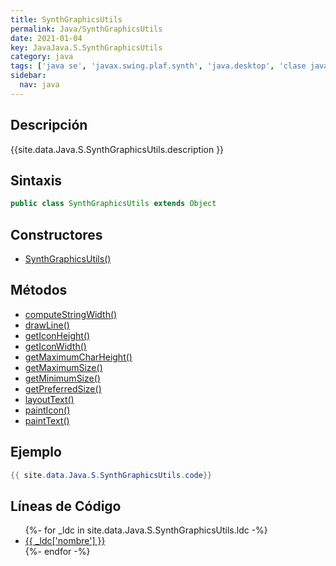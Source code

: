 ```yaml
---
title: SynthGraphicsUtils
permalink: Java/SynthGraphicsUtils
date: 2021-01-04
key: JavaJava.S.SynthGraphicsUtils
category: java
tags: ['java se', 'javax.swing.plaf.synth', 'java.desktop', 'clase java', 'Java 1.5']
sidebar: 
  nav: java
---
```


## Descripción
{{site.data.Java.S.SynthGraphicsUtils.description }}

## Sintaxis
~~~java
public class SynthGraphicsUtils extends Object
~~~

## Constructores
* [SynthGraphicsUtils()](/Java/SynthGraphicsUtils/SynthGraphicsUtils/)

## Métodos
* [computeStringWidth()](/Java/SynthGraphicsUtils/computeStringWidth)
* [drawLine()](/Java/SynthGraphicsUtils/drawLine)
* [getIconHeight()](/Java/SynthGraphicsUtils/getIconHeight)
* [getIconWidth()](/Java/SynthGraphicsUtils/getIconWidth)
* [getMaximumCharHeight()](/Java/SynthGraphicsUtils/getMaximumCharHeight)
* [getMaximumSize()](/Java/SynthGraphicsUtils/getMaximumSize)
* [getMinimumSize()](/Java/SynthGraphicsUtils/getMinimumSize)
* [getPreferredSize()](/Java/SynthGraphicsUtils/getPreferredSize)
* [layoutText()](/Java/SynthGraphicsUtils/layoutText)
* [paintIcon()](/Java/SynthGraphicsUtils/paintIcon)
* [paintText()](/Java/SynthGraphicsUtils/paintText)

## Ejemplo
~~~java
{{ site.data.Java.S.SynthGraphicsUtils.code}}
~~~

## Líneas de Código
<ul>
{%- for _ldc in site.data.Java.S.SynthGraphicsUtils.ldc -%}
   <li>
       <a href="{{_ldc['url'] }}">{{ _ldc['nombre'] }}</a>
   </li>
{%- endfor -%}
</ul>

